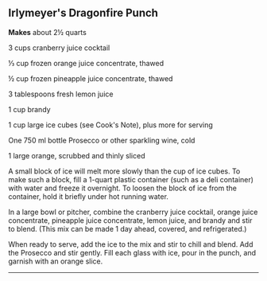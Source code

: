 ﻿## Irlymeyer's Dragonfire Punch

**Makes** about 2½ quarts

3 cups cranberry juice cocktail

⅓ cup frozen orange juice concentrate, thawed

½ cup frozen pineapple juice concentrate, thawed

3 tablespoons fresh lemon juice

1 cup brandy

1 cup large ice cubes (see Cook's Note), plus more for serving

One 750 ml bottle Prosecco or other sparkling wine, cold

1 large orange, scrubbed and thinly sliced

A small block of ice will melt more slowly than the cup of ice cubes. To make such a block, fill a 1-quart plastic container (such as a deli container) with water and freeze it overnight. To loosen the block of ice from the container, hold it briefly under hot running water.

In a large bowl or pitcher, combine the cranberry juice cocktail, orange juice concentrate, pineapple juice concentrate, lemon juice, and brandy and stir to blend. (This mix can be made 1 day ahead, covered, and refrigerated.)

When ready to serve, add the ice to the mix and stir to chill and blend. Add the Prosecco and stir gently. Fill each glass with ice, pour in the punch, and garnish with an orange slice.

---


